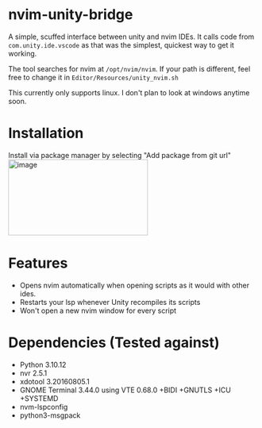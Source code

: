 # nvim-unity-bridge
A simple, scuffed interface between unity and nvim IDEs. It calls code from `com.unity.ide.vscode` as that was the simplest, quickest way to get it working.

The tool searches for nvim at `/opt/nvim/nvim`. If your path is different, feel free to change it in `Editor/Resources/unity_nvim.sh`

This currently only supports linux. I don't plan to look at windows anytime soon.
# Installation
Install via package manager by selecting "Add package from git url" 
<img width="281" height="153" alt="image" src="https://github.com/user-attachments/assets/53f937e1-dc0a-4485-adba-3b0f53e2998c" />
# Features
- Opens nvim automatically when opening scripts as it would with other ides.
- Restarts your lsp whenever Unity recompiles its scripts
- Won't open a new nvim window for every script
# Dependencies (Tested against)
- Python 3.10.12
- nvr 2.5.1
- xdotool 3.20160805.1
- GNOME Terminal 3.44.0 using VTE 0.68.0 +BIDI +GNUTLS +ICU +SYSTEMD
- nvm-lspconfig
- python3-msgpack
